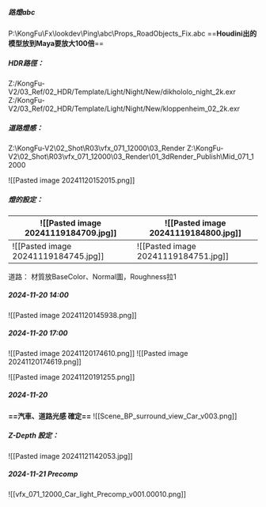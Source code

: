 ##### 路燈abc  
P:\KongFu\Fx\lookdev\Ping\abc\Props_RoadObjects_Fix.abc
==**Houdini出的模型放到Maya要放大100倍**==

##### HDR路徑：
Z:/KongFu-V2/03_Ref/02_HDR/Template/Light/Night/New/dikhololo_night_2k.exr
Z:/KongFu-V2/03_Ref/02_HDR/Template/Light/Night/New/kloppenheim_02_2k.exr

##### 道路燈感：
Z:\KongFu-V2\02_Shot\R03\vfx_071_12000\03_Render
Z:\KongFu-V2\02_Shot\R03\vfx_071_12000\03_Render\01_3dRender\_Publish\Mid_071_12000

![[Pasted image 20241120152015.png]]

##### 燈的設定：

| ![[Pasted image 20241119184709.jpg]] | ![[Pasted image 20241119184800.jpg]] |
| ------------------------------------ | ------------------------------------ |
| ![[Pasted image 20241119184745.jpg]] | ![[Pasted image 20241119184751.jpg]] |

道路：
材質放BaseColor、Normal圖，Roughness拉1

##### 2024-11-20 14:00
![[Pasted image 20241120145938.png]]

##### 2024-11-20 17:00
![[Pasted image 20241120174610.png]]
![[Pasted image 20241120174619.png]]

![[Pasted image 20241120191255.png]]

##### 2024-11-20 
**==汽車、道路光感 確定==**
![[Scene_BP_surround_view_Car_v003.png]]
##### Z-Depth 設定：
![[Pasted image 20241121142053.jpg]]

##### 2024-11-21 Precomp
![[vfx_071_12000_Car_light_Precomp_v001.00010.png]]

